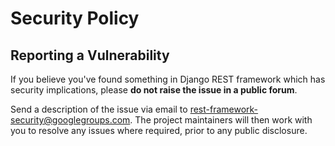 # Security Policy

## Reporting a Vulnerability

If you believe you've found something in Django REST framework which has security implications, please **do not raise
the issue in a public forum**.

Send a description of the issue via email to [rest-framework-security@googlegroups.com][security-mail]. The project
maintainers will then work with you to resolve any issues where required, prior to any public disclosure.

[security-mail]: mailto:rest-framework-security@googlegroups.com

